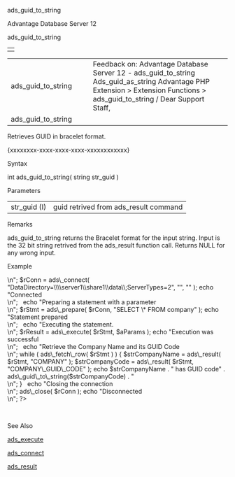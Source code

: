 ads\_guid\_to\_string




Advantage Database Server 12  

ads\_guid\_to\_string

|  |
| --- |
|  |

|  |  |  |  |  |
| --- | --- | --- | --- | --- |
| ads\_guid\_to\_string |  |  | Feedback on: Advantage Database Server 12 - ads\_guid\_to\_string Ads\_guid\_as\_string Advantage PHP Extension > Extension Functions > ads\_guid\_to\_string / Dear Support Staff, |  |
| ads\_guid\_to\_string |  |  |  |  |

Retrieves GUID in bracelet format.

{xxxxxxxx-xxxx-xxxx-xxxx-xxxxxxxxxxxx}

Syntax

int ads\_guid\_to\_string( string str\_guid )

Parameters

|  |  |
| --- | --- |
| str\_guid (I) | guid retrived from ads\_result command |

Remarks

ads\_guid\_to\_string returns the Bracelet format for the input string. Input is the 32 bit string retrived from the ads\_result function call. Returns NULL for any wrong input.

Example

<?

echo "Connecting to Server<br>\n";

$rConn = ads\_connect( "DataDirectory=\\\\server1\\share1\\data\\;ServerTypes=2", "", "" );

echo "Connected<br>\n";

 

echo "Preparing a statement with a parameter<br>\n";

$rStmt = ads\_prepare( $rConn, "SELECT \* FROM company" );

echo "Statement prepared<br>\n";

 

echo "Executing the statement.<br>\n";

$rResult = ads\_execute( $rStmt, $aParams );

echo "Execution was successful<br>\n";

 

echo "Retrieve the Company Name and its GUID Code<br>\n";

while ( ads\_fetch\_row( $rStmt ) )

{

$strCompanyName = ads\_result( $rStmt, "COMPANY" );

$strCompanyCode = ads\_result( $rStmt, "COMPANY\_GUID\_CODE" );

echo $strCompanyName . " has GUID code" . ads\_guid\_to\_string($strCompanyCode) . "<br>\n";

}

 

echo "Closing the connection<br>\n";

ads\_close( $rConn );

echo "Disconnected<br>\n";

?>

 

See Also

[ads\_execute](php_ads_execute.htm)

[ads\_connect](php_ads_connect.htm)

[ads\_result](php_ads_result.htm)